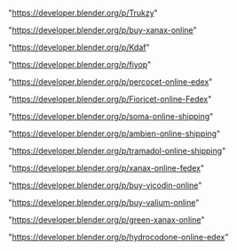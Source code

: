 "https://developer.blender.org/p/Trukzy"

"https://developer.blender.org/p/buy-xanax-online"

"https://developer.blender.org/p/Kdaf"

"https://developer.blender.org/p/fiyop"

"https://developer.blender.org/p/percocet-online-edex"

"https://developer.blender.org/p/Fioricet-online-Fedex"

"https://developer.blender.org/p/soma-online-shipping"

"https://developer.blender.org/p/ambien-online-shipping"

"https://developer.blender.org/p/tramadol-online-shipping"

"https://developer.blender.org/p/xanax-online-fedex"

"https://developer.blender.org/p/buy-vicodin-online"

"https://developer.blender.org/p/buy-valium-online"

"https://developer.blender.org/p/green-xanax-online"

"https://developer.blender.org/p/hydrocodone-online-edex"

 
